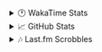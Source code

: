 <details>
  <summary>🕐 WakaTime Stats</summary><br/>

<!--START_SECTION:waka-->
![Code Time](http://img.shields.io/badge/Code%20Time-39%20hrs%2055%20mins-blue)

![Profile Views](http://img.shields.io/badge/Profile%20Views-19-blue)

![Lines of code](https://img.shields.io/badge/From%20Hello%20World%20I%27ve%20Written-3.8%20million%20lines%20of%20code-blue)

**🐱 My GitHub Data** 

> 📦 517.3 kB Used in GitHub's Storage 
 > 
> 🏆 631 Contributions in the Year 2025
 > 
> 💼 Opted to Hire
 > 
> 📜 11 Public Repositories 
 > 
> 🔑 13 Private Repositories 
 > 
**I'm an Early 🐤** 

```text
🌞 Morning                1761 commits        ███░░░░░░░░░░░░░░░░░░░░░░   10.26 % 
🌆 Daytime                6926 commits        ██████████░░░░░░░░░░░░░░░   40.36 % 
🌃 Evening                6439 commits        █████████░░░░░░░░░░░░░░░░   37.52 % 
🌙 Night                  2035 commits        ███░░░░░░░░░░░░░░░░░░░░░░   11.86 % 
```
📅 **I'm Most Productive on Monday** 

```text
Monday                   2936 commits        ████░░░░░░░░░░░░░░░░░░░░░   17.11 % 
Tuesday                  2184 commits        ███░░░░░░░░░░░░░░░░░░░░░░   12.73 % 
Wednesday                2129 commits        ███░░░░░░░░░░░░░░░░░░░░░░   12.41 % 
Thursday                 2714 commits        ████░░░░░░░░░░░░░░░░░░░░░   15.81 % 
Friday                   1886 commits        ███░░░░░░░░░░░░░░░░░░░░░░   10.99 % 
Saturday                 2504 commits        ████░░░░░░░░░░░░░░░░░░░░░   14.59 % 
Sunday                   2808 commits        ████░░░░░░░░░░░░░░░░░░░░░   16.36 % 
```


📊 **This Week I Spent My Time On** 

```text
🕑︎ Time Zone: Asia/Barnaul

💬 Programming Languages: 
PHP                      9 hrs 11 mins       ██████████░░░░░░░░░░░░░░░   41.20 % 
YAML                     6 hrs 20 mins       ███████░░░░░░░░░░░░░░░░░░   28.43 % 
Smarty                   1 hr 23 mins        ██░░░░░░░░░░░░░░░░░░░░░░░   06.24 % 
CSS                      1 hr 21 mins        ██░░░░░░░░░░░░░░░░░░░░░░░   06.06 % 
XML                      58 mins             █░░░░░░░░░░░░░░░░░░░░░░░░   04.39 % 

🔥 Editors: 
PhpStorm                 22 hrs 19 mins      █████████████████████████   100.00 % 

💻 Operating System: 
Windows                  22 hrs 19 mins      █████████████████████████   100.00 % 
```

**I Mostly Code in PHP** 

```text
PHP                      24 repos            █████████████░░░░░░░░░░░░   51.06 % 
Batchfile                11 repos            ██████░░░░░░░░░░░░░░░░░░░   23.40 % 
Markdown                 1 repo              █░░░░░░░░░░░░░░░░░░░░░░░░   02.13 % 
Twig                     1 repo              █░░░░░░░░░░░░░░░░░░░░░░░░   02.13 % 
Pawn                     1 repo              █░░░░░░░░░░░░░░░░░░░░░░░░   02.13 % 
```




 Last Updated on 10/02/2025 00:56:12 UTC
<!--END_SECTION:waka-->
</details>

<details>
  <summary>📈 GitHub Stats</summary><br/>

[![belomaxorka's GitHub stats](https://github-readme-stats.vercel.app/api?username=belomaxorka&theme=buefy)](https://github.com/belomaxorka)
</details>

<details>
  <summary>🎶 Last.fm Scrobbles</summary><br/>

![My scrobbles](https://lastfm-recently-played.vercel.app/api?user=belomaxorka&show_user=header&count=3&footer_style=normal_stats)
</details>
